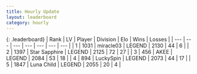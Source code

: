 ```yaml
---
title: Hourly Update
layout: leaderboard
category: hourly
---
```


{: .leaderboard}
| Rank | LV | Player | Division | Elo | Wins | Losses |
| --- | --- | --- | --- | --- | --- | --- |
| <span data-change="0">1</span> | 1031 | <span title="ID: 416373">miracle03</span> | LEGEND | <span data-change="0">2130</span> | <span data-change="0">44</span> | <span data-change="0">6</span> |
| <span data-change="0">2</span> | 1397 | <span title="ID: 315148">Star Sapphire</span> | LEGEND | <span data-change="0">2125</span> | <span data-change="0">72</span> | <span data-change="0">27</span> |
| <span data-change="0">3</span> | 456 | <span title="ID: 455100">AKEE</span> | LEGEND | <span data-change="0">2084</span> | <span data-change="0">53</span> | <span data-change="0">18</span> |
| <span data-change="0">4</span> | 894 | <span title="ID: 498412">LuckySpin</span> | LEGEND | <span data-change="0">2073</span> | <span data-change="0">44</span> | <span data-change="0">17</span> |
| <span data-change="0">5</span> | 1847 | <span title="ID: 164871">Luna Child</span> | LEGEND | <span data-change="0">2055</span> | <span data-change="0">20</span> | <span data-change="0">4</span> |